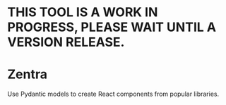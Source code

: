 # THIS TOOL IS A WORK IN PROGRESS, PLEASE WAIT UNTIL A VERSION RELEASE.

# Zentra
Use Pydantic models to create React components from popular libraries.